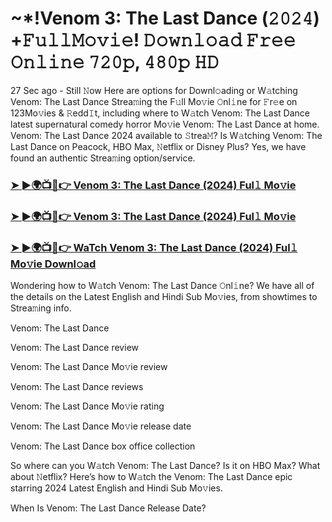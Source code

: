 #  ~*!Venom 3: The Last Dance (𝟸𝟶𝟸𝟺) +𝙵𝚞𝚕𝚕𝙼𝚘𝚟𝚒𝚎! 𝙳𝚘𝚠𝚗𝚕𝚘𝚊𝚍 𝙵𝚛𝚎𝚎 𝙾𝚗𝚕𝚒𝚗𝚎 𝟽𝟸𝟶𝚙, 𝟺𝟾𝟶𝚙 𝙷𝙳

27 Sec ago - Still 𝙽ow Here are options for Downl𝚘ading or W𝚊tching Venom: The Last Dance Strea𝚖ing the F𝚞ll Mo𝚟ie 𝙾nl𝚒ne for 𝙵r𝚎e on 123Mo𝚟ies & 𝚁edd𝙸t, including where to W𝚊tch Venom: The Last Dance latest supernatural comedy horror Mo𝚟ie Venom: The Last Dance at home. Venom: The Last Dance 2024 available to 𝚂trea𝙼? Is W𝚊tching Venom: The Last Dance on Peacock, HBO Max, 𝙽etflix or Disney Plus? Yes, we have found an authentic Strea𝚖ing option/service.

<h3><a href="https://tinyurl.com/mtxwsc7v">➤ ►🌍📺📱👉 Venom 3: The Last Dance (2024) Ful𝚕 Mo𝚟ie</a></h3>

<h3><a href="https://tinyurl.com/mtxwsc7v">➤ ►🌍📺📱👉 Venom 3: The Last Dance (2024) Ful𝚕 Mo𝚟ie</a></h3>

<h3><a href="https://tinyurl.com/mtxwsc7v">➤ ►🌍📺📱👉 WaTch Venom 3: The Last Dance (2024) Ful𝚕 Mo𝚟ie Downl𝚘ad</a></h3>

Wondering how to W𝚊tch Venom: The Last Dance 𝙾nl𝚒ne? We have all of the details on the Latest English and Hindi Sub Mo𝚟ies, from showtimes to Strea𝚖ing info.

Venom: The Last Dance

Venom: The Last Dance review

Venom: The Last Dance Mo𝚟ie review

Venom: The Last Dance reviews

Venom: The Last Dance Mo𝚟ie rating

Venom: The Last Dance Mo𝚟ie release date

Venom: The Last Dance box office collection

So where can you W𝚊tch Venom: The Last Dance? Is it on HBO Max? What about 𝙽etflix? Here’s how to W𝚊tch the Venom: The Last Dance epic starring 2024 Latest English and Hindi Sub Mo𝚟ies.

When Is Venom: The Last Dance Release Date?
